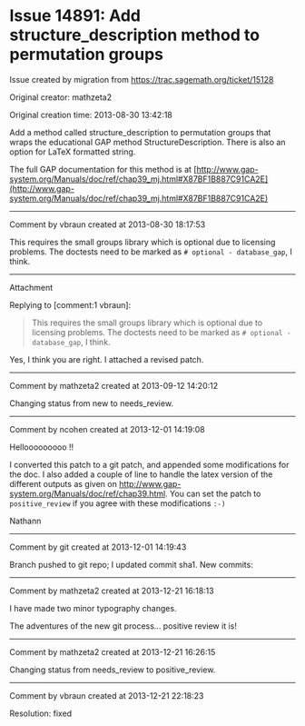 # Issue 14891: Add structure_description method to permutation groups

Issue created by migration from https://trac.sagemath.org/ticket/15128

Original creator: mathzeta2

Original creation time: 2013-08-30 13:42:18

Add a method called structure_description to permutation groups that wraps the educational GAP method StructureDescription. There is also an option for LaTeX formatted string.

The full GAP documentation for this method is at [http://www.gap-system.org/Manuals/doc/ref/chap39_mj.html#X87BF1B887C91CA2E](http://www.gap-system.org/Manuals/doc/ref/chap39_mj.html#X87BF1B887C91CA2E)


---

Comment by vbraun created at 2013-08-30 18:17:53

This requires the small groups library which is optional due to licensing problems. The doctests need to be marked as `# optional - database_gap`, I think.


---

Attachment

Replying to [comment:1 vbraun]:
> This requires the small groups library which is optional due to licensing problems. The doctests need to be marked as `# optional - database_gap`, I think.

Yes, I think you are right. I attached a revised patch.


---

Comment by mathzeta2 created at 2013-09-12 14:20:12

Changing status from new to needs_review.


---

Comment by ncohen created at 2013-12-01 14:19:08

Hellooooooooo !!

I converted this patch to a git patch, and appended some modifications for the doc. I also added a couple of line to handle the latex version of the different outputs as given on http://www.gap-system.org/Manuals/doc/ref/chap39.html. You can set the patch to `positive_review` if you agree with these modifications `:-)`

Nathann


---

Comment by git created at 2013-12-01 14:19:43

Branch pushed to git repo; I updated commit sha1. New commits:


---

Comment by mathzeta2 created at 2013-12-21 16:18:13

I have made two minor typography changes.

The adventures of the new git process... positive review it is!


---

Comment by mathzeta2 created at 2013-12-21 16:26:15

Changing status from needs_review to positive_review.


---

Comment by vbraun created at 2013-12-21 22:18:23

Resolution: fixed
